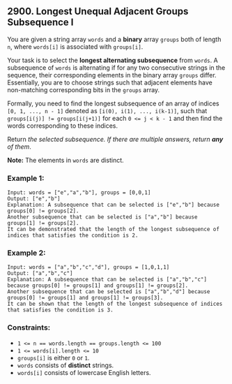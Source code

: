 ## 2900. Longest Unequal Adjacent Groups Subsequence I

You are given a string array ```words``` and a **binary** array ```groups``` both of length ```n```, where ```words[i]``` is associated with ```groups[i]```.

Your task is to select the **longest alternating subsequence** from ```words```. A subsequence of ```words``` is alternating if for any two consecutive strings in the sequence, their corresponding elements in the binary array ```groups``` differ. Essentially, you are to choose strings such that adjacent elements have non-matching corresponding bits in the ```groups``` array.

Formally, you need to find the longest subsequence of an array of indices ```[0, 1, ..., n - 1]``` denoted as ```[i(0), i(1), ..., i(k-1)]```, such that ```groups[i(j)] != groups[i(j+1)]``` for each ```0 <= j < k - 1``` and then find the words corresponding to these indices.

Return *the selected subsequence. If there are multiple answers, return **any** of them*.

**Note:** The elements in ```words``` are distinct.

### Example 1:
```
Input: words = ["e","a","b"], groups = [0,0,1]
Output: ["e","b"]
Explanation: A subsequence that can be selected is ["e","b"] because groups[0] != groups[2].
Another subsequence that can be selected is ["a","b"] because groups[1] != groups[2].
It can be demonstrated that the length of the longest subsequence of indices that satisfies the condition is 2.
```
### Example 2:
```
Input: words = ["a","b","c","d"], groups = [1,0,1,1]
Output: ["a","b","c"]
Explanation: A subsequence that can be selected is ["a","b","c"] because groups[0] != groups[1] and groups[1] != groups[2].
Another subsequence that can be selected is ["a","b","d"] because groups[0] != groups[1] and groups[1] != groups[3].
It can be shown that the length of the longest subsequence of indices that satisfies the condition is 3.
```

### Constraints:

* ```1 <= n == words.length == groups.length <= 100```
* ```1 <= words[i].length <= 10```
* ```groups[i]``` is either ```0``` or ```1```.
* ```words``` consists of **distinct** strings.
* ```words[i]``` consists of lowercase English letters.
